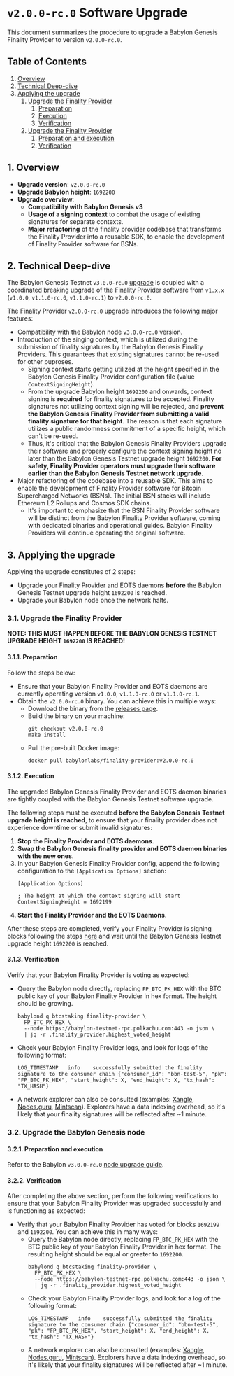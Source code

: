# `v2.0.0-rc.0` Software Upgrade

This document summarizes the procedure to upgrade a Babylon Genesis Finality
Provider to version `v2.0.0-rc.0`.

## Table of Contents

1. [Overview](#1-overview)
2. [Technical Deep-dive](#2-technical-deep-dive)
3. [Applying the upgrade](#3-applying-the-upgrade)
   1. [Upgrade the Finality Provider](#31-upgrade-the-finality-provider) 
      1. [Preparation](#311-preparation)
      2. [Execution](#312-execution)
      3. [Verification](#313-verification)
   2. [Upgrade the Finality Provider](#32-upgrade-the-babylon-provider) 
      1. [Preparation and execution](#321-preparation-and-execution)
      2. [Verification](#322-verification)

## 1. Overview

- **Upgrade version**: `v2.0.0-rc.0`
- **Upgrade Babylon height**: `1692200`
- **Upgrade overview**:
  - **Compatibility with Babylon Genesis v3**
  - **Usage of a signing context** to combat the usage of existing signatures for
    separate contexts.
  - **Major refactoring** of the finality provider codebase that
    transforms the Finality Provider into a reusable SDK, to enable the
    development of Finality Provider software for BSNs.

## 2. Technical Deep-dive

The Babylon Genesis Testnet `v3.0.0-rc.0`
[upgrade](../../../babylon-node/upgrades/v3/README.md) is coupled with a
coordinated breaking upgrade of the Finality Provider software from `v1.x.x`
(`v1.0.0`, `v1.1.0-rc.0`, `v1.1.0-rc.1`) to `v2.0.0-rc.0`.

The Finality Provider `v2.0.0-rc.0` upgrade introduces the following major
features:
- Compatibility with the Babylon node `v3.0.0-rc.0` version.
- Introduction of the singing context, which is utilized during the submission
  of finality signatures by the Babylon Genesis Finality Providers. This
  guarantees that existing signatures cannot be re-used for other puproses.
  - Signing context starts getting utilized at the height specified in the
    Babylon Genesis Finality Provider configuration file (value
    `ContextSigningHeight`).
  - From the upgrade Babylon height `1692200` and onwards,
    context signing is **required** for finality signatures to be accepted. Finality
    signatures not utilizing context signing will be rejected, and **prevent
    the Babylon Genesis Finality Provider from submitting a valid finality
    signature for that height**. The reason is that each signature utilizes
    a public randomness commitment of a specific height, which can't be re-used.
  - Thus, it's critical that the Babylon Genesis Finality Providers upgrade
    their software and properly configure the context signing height no later
    than the Babylon Genesis Testnet upgrade height `1692200`.
    **For safety, Finality Provider operators must upgrade
    their software earlier than the Babylon Genesis Testnet network upgrade.**
- Major refactoring of the codebase into a reusable SDK. This aims to enable
  the development of Finality Provider software for Bitcoin Supercharged
  Networks (BSNs). The initial BSN stacks will include Ethereum L2 Rollups and
  Cosmos SDK chains.
  - It's important to emphasize that the BSN Finality Provider software will be
    distinct from the Babylon Finality Provider software, coming with dedicated
    binaries and operational guides. Babylon Finality Providers will continue
    operating the original software.

## 3. Applying the upgrade

Applying the upgrade constitutes of 2 steps:
- Upgrade your Finality Provider and EOTS daemons **before** the Babylon Genesis
  Testnet upgrade height `1692200` is reached.
- Upgrade your Babylon node once the network halts.

### 3.1. Upgrade the Finality Provider

**NOTE: THIS MUST HAPPEN BEFORE THE BABYLON GENESIS TESTNET UPGRADE HEIGHT
`1692200` IS REACHED!**

#### 3.1.1. Preparation

Follow the steps below:
- Ensure that your Babylon Finality Provider and EOTS daemons are currently
  operating version `v1.0.0`, `v1.1.0-rc.0` or `v1.1.0-rc.1`.
- Obtain the `v2.0.0-rc.0` binary. You can achieve this in multiple ways:
  - Download the binary from the [releases
    page](https://github.com/babylonlabs-io/finality-provider/releases/tag/v2.0.0-rc.0).
  - Build the binary on your machine:
    ```shell
    git checkout v2.0.0-rc.0
    make install
    ```
  - Pull the pre-built Docker image:
    ```shell
    docker pull babylonlabs/finality-provider:v2.0.0-rc.0
    ```

#### 3.1.2. Execution

The upgraded Babylon Genesis Finality Provider and EOTS daemon binaries are
tightly coupled with the Babylon Genesis Testnet software upgrade.

The following steps must be executed **before the Babylon Genesis Testnet
upgrade height is reached**, to ensure that your finality provider does not
experience downtime or submit invalid signatures:
1. **Stop the Finality Provider and EOTS daemons**.
2. **Swap the Babylon Genesis finality provider and EOTS daemon binaries with
   the new ones**.
3. In your Babylon Genesis Finality Provider config, append the following
   configuration to the `[Application Options]` section:
   ```shell
   [Application Options]

   ; The height at which the context signing will start
   ContextSigningHeight = 1692199
   ```
4. **Start the Finality Provider and the EOTS Daemons.**

After these steps are completed, verify your Finality Provider is signing blocks
following the steps [here](#313-verification) and wait until the Babylon Genesis
Testnet upgrade height `1692200` is reached.

#### 3.1.3. Verification

Verify that your Babylon Finality Provider is voting as expected:
  - Query the Babylon node directly, replacing `FP_BTC_PK_HEX` with the BTC
    public key of your Babylon Finality Provider in hex format. The height
    should be growing.
    ```shell
    babylond q btcstaking finality-provider \
      FP_BTC_PK_HEX \
      --node https://babylon-testnet-rpc.polkachu.com:443 -o json \
      | jq -r .finality_provider.highest_voted_height
    ```
  - Check your Babylon Finality Provider logs, and look for logs of the
    following format:
    ```shell
    LOG_TIMESTAMP	info	successfully submitted the finality signature to the consumer chain	{"consumer_id": "bbn-test-5", "pk": "FP_BTC_PK_HEX", "start_height": X, "end_height": X, "tx_hash": "TX_HASH"}
    ```
  - A network explorer can also be consulted (examples:
   [Xangle](https://babylon-explorer.xangle.io/testnet/finality-providers),
   [Nodes.guru](https://testnet.babylon.explorers.guru/finality-providers),
   [Mintscan](https://www.mintscan.io/babylon-testnet/finality-providers)).
   Explorers have a data indexing overhead, so it's likely that your finality
   signatures will be reflected after ~1 minute.

### 3.2. Upgrade the Babylon Genesis node

#### 3.2.1. Preparation and execution

Refer to the Babylon `v3.0.0-rc.0`
[node upgrade guide](../../../babylon-node/upgrades/v3/README.md).

#### 3.2.2. Verification

After completing the above section, perform the following
verifications to ensure that your Babylon Finality Provider was upgraded
successfully and is functioning as expected:
- Verify that your Babylon Finality Provider has voted for blocks `1692199` and
  `1692200`. You can achieve this in many ways:
  - Query the Babylon node directly, replacing `FP_BTC_PK_HEX` with the BTC
    public key of your Babylon Finality Provider in hex format. The resulting
    height should be equal or greater to `1692200`.
    ```shell
    babylond q btcstaking finality-provider \
      FP_BTC_PK_HEX \
      --node https://babylon-testnet-rpc.polkachu.com:443 -o json \
      | jq -r .finality_provider.highest_voted_height
    ```
  - Check your Babylon Finality Provider logs, and look for a log of the
    following format:
    ```shell
    LOG_TIMESTAMP	info	successfully submitted the finality signature to the consumer chain	{"consumer_id": "bbn-test-5", "pk": "FP_BTC_PK_HEX", "start_height": X, "end_height": X, "tx_hash": "TX_HASH"}
    ```
  - A network explorer can also be consulted (examples:
   [Xangle](https://babylon-explorer.xangle.io/testnet/finality-providers),
   [Nodes.guru](https://testnet.babylon.explorers.guru/finality-providers),
   [Mintscan](https://www.mintscan.io/babylon-testnet/finality-providers)).
   Explorers have a data indexing overhead, so it's likely that your finality
   signatures will be reflected after ~1 minute.
